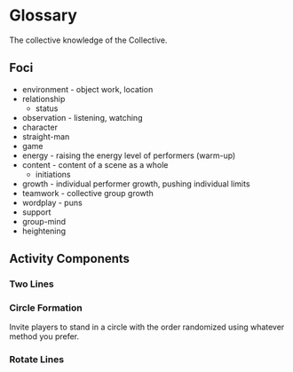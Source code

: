 # Glossary

The collective knowledge of the Collective.

## Foci

* environment - object work, location
* relationship
  * status
* observation - listening, watching
* character
* straight-man
* game
* energy - raising the energy level of performers (warm-up)
* content - content of a scene as a whole
  * initiations
* growth - individual performer growth, pushing individual limits
* teamwork - collective group growth
* wordplay - puns
* support
* group-mind
* heightening

## Activity Components

### Two Lines

### Circle Formation
Invite players to stand in a circle with the order randomized using whatever method you prefer.

### Rotate Lines
